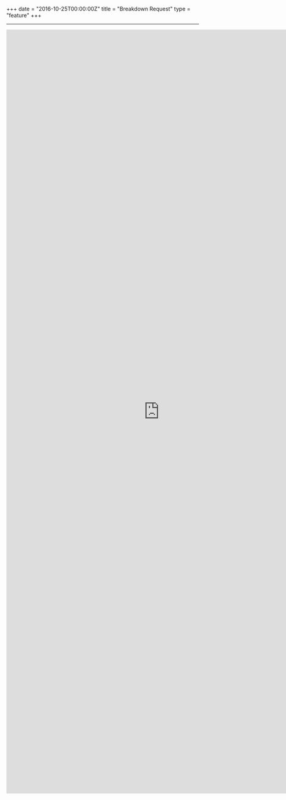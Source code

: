 +++
date = "2016-10-25T00:00:00Z"
title = "Breakdown Request"
type = "feature"
+++

----

<iframe src="https://docs.google.com/forms/d/e/1FAIpQLScGkzfnaBGAfyJvnYBdUppPa1ujr29AZ415WBJQmA7OP0_RDQ/viewform?embedded=true" width="800" height="2000" frameborder="0" marginheight="0" marginwidth="0">Loading...</iframe>


